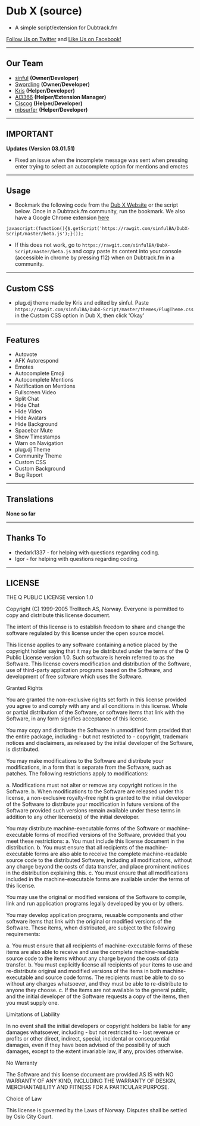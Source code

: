 # Dub X (source)
- A simple script/extension for Dubtrack.fm

[Follow Us on Twitter](https://twitter.com/DubXScript) and [Like Us on Facebook!](https://facebook.com/DubXScript)


-------------
Our Team
---
 - [sinful](https://github.com/sinfulBA) __(Owner/Developer)__
 - [Swordling](https://github.com/swordling) __(Owner/Developer)__
 - [Kris](https://github.com/PossiblyKris) __(Helper/Developer)__
 - [Al3366](https://github.com/Al3366) __(Helper/Extension Manager)__
 - [Ciscog](https://github.com/FranciscoG) __(Helper/Developer)__
 - [mbsurfer](https://github.com/coryshaw1) __(Helper/Developer)__

-----------------
IMPORTANT
---

__Updates (Version 03.01.51)__

- Fixed an issue when the incomplete message was sent when pressing enter trying to select an autocomplete option for mentions and emotes

-----------------
Usage
---

* Bookmark the following code from the [Dub X Website](https://dubx.net) or the script below. Once in a Dubtrack.fm community, run the bookmark. We also have a Google Chrome extension [here](https://chrome.google.com/webstore/detail/dubx/oceofndagjnpebjmknefoelcpcnpcedm/related?utm_source=chrome-app-launcher-info-dialog)

```
javascript:(function(){$.getScript('https://rawgit.com/sinfulBA/DubX-Script/master/beta.js');}());
```

* If this does not work, go to `https://rawgit.com/sinfulBA/DubX-Script/master/beta.js` and copy paste its content into your console (accessible in chrome by pressing f12) when on Dubtrack.fm in a community.

-----------------
Custom CSS
---

* plug.dj theme made by Kris and edited by sinful. Paste `https://rawgit.com/sinfulBA/DubX-Script/master/themes/PlugTheme.css` in the Custom CSS option in Dub X, then click 'Okay'

-----------------
Features
---

- Autovote
- AFK Autorespond
- Emotes
- Autocomplete Emoji
- Autocomplete Mentions
- Notification on Mentions
- Fullscreen Video
- Split Chat
- Hide Chat
- Hide Video
- Hide Avatars
- Hide Background
- Spacebar Mute
- Show Timestamps
- Warn on Navigation
- plug.dj Theme
- Community Theme
- Custom CSS
- Custom Background
- Bug Report

-----------------
Translations
---

**None so far**

-----------------
Thanks To
---
- thedark1337 - for helping with questions regarding coding.
- Igor - for helping with questions regarding coding.

-----------------
LICENSE
---

THE Q PUBLIC LICENSE version 1.0

Copyright (C) 1999-2005 Trolltech AS, Norway. Everyone is permitted to copy and distribute this license document.

The intent of this license is to establish freedom to share and change the software regulated by this license under the open source model.

This license applies to any software containing a notice placed by the copyright holder saying that it may be distributed under the terms of the Q Public License version 1.0. Such software is herein referred to as the Software. This license covers modification and distribution of the Software, use of third-party application programs based on the Software, and development of free software which uses the Software.

Granted Rights

You are granted the non-exclusive rights set forth in this license provided you agree to and comply with any and all conditions in this license. Whole or partial distribution of the Software, or software items that link with the Software, in any form signifies acceptance of this license.

You may copy and distribute the Software in unmodified form provided that the entire package, including - but not restricted to - copyright, trademark notices and disclaimers, as released by the initial developer of the Software, is distributed.

You may make modifications to the Software and distribute your modifications, in a form that is separate from the Software, such as patches. The following restrictions apply to modifications:

a. Modifications must not alter or remove any copyright notices in the Software. b. When modifications to the Software are released under this license, a non-exclusive royalty-free right is granted to the initial developer of the Software to distribute your modification in future versions of the Software provided such versions remain available under these terms in addition to any other license(s) of the initial developer.

You may distribute machine-executable forms of the Software or machine-executable forms of modified versions of the Software, provided that you meet these restrictions:
a. You must include this license document in the distribution. b. You must ensure that all recipients of the machine-executable forms are also able to receive the complete machine-readable source code to the distributed Software, including all modifications, without any charge beyond the costs of data transfer, and place prominent notices in the distribution explaining this. c. You must ensure that all modifications included in the machine-executable forms are available under the terms of this license.

You may use the original or modified versions of the Software to compile, link and run application programs legally developed by you or by others.

You may develop application programs, reusable components and other software items that link with the original or modified versions of the Software. These items, when distributed, are subject to the following requirements:

a. You must ensure that all recipients of machine-executable forms of these items are also able to receive and use the complete machine-readable source code to the items without any charge beyond the costs of data transfer. b. You must explicitly license all recipients of your items to use and re-distribute original and modified versions of the items in both machine-executable and source code forms. The recipients must be able to do so without any charges whatsoever, and they must be able to re-distribute to anyone they choose. c. If the items are not available to the general public, and the initial developer of the Software requests a copy of the items, then you must supply one.

Limitations of Liability

In no event shall the initial developers or copyright holders be liable for any damages whatsoever, including - but not restricted to - lost revenue or profits or other direct, indirect, special, incidental or consequential damages, even if they have been advised of the possibility of such damages, except to the extent invariable law, if any, provides otherwise.

No Warranty

The Software and this license document are provided AS IS with NO WARRANTY OF ANY KIND, INCLUDING THE WARRANTY OF DESIGN, MERCHANTABILITY AND FITNESS FOR A PARTICULAR PURPOSE.

Choice of Law

This license is governed by the Laws of Norway. Disputes shall be settled by Oslo City Court.
